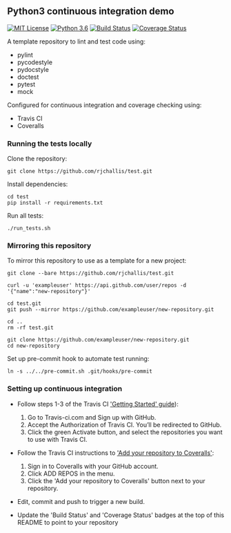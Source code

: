 ## Python3 continuous integration demo

[![MIT License](https://img.shields.io/badge/license-MIT-blue.svg)](https://opensource.org/licenses/MIT)
[![Python 3.6](https://img.shields.io/badge/python-3.6-blue.svg)](https://www.python.org/downloads/release/python-360/)
[![Build Status](https://travis-ci.org/rjchallis/test.svg?branch=master)](https://travis-ci.org/rjchallis/test)
[![Coverage Status](https://coveralls.io/repos/github/rjchallis/test/badge.svg?branch=master)](https://coveralls.io/github/rjchallis/test?branch=master)

A template repository to lint and test code using:
* pylint
* pycodestyle
* pydocstyle
* doctest
* pytest
* mock

Configured for continuous integration and coverage checking using:
* Travis CI
* Coveralls

### Running the tests locally

Clone the repository:
```
git clone https://github.com/rjchallis/test.git
```

Install dependencies:
```
cd test
pip install -r requirements.txt
```

Run all tests:
```
./run_tests.sh
```


### Mirroring this repository

To mirror this repository to use as a template for a new project:

```
git clone --bare https://github.com/rjchallis/test.git
```

```
curl -u 'exampleuser' https://api.github.com/user/repos -d '{"name":"new-repository"}'
```

```
cd test.git
git push --mirror https://github.com/exampleuser/new-repository.git
```

```
cd ..
rm -rf test.git
```

```
git clone https://github.com/exampleuser/new-repository.git
cd new-repository
```

Set up pre-commit hook to automate test running:
```
ln -s ../../pre-commit.sh .git/hooks/pre-commit
```

### Setting up continuous integration

* Follow steps 1-3 of the Travis CI ['Getting Started' guide](https://docs.travis-ci.com/user/getting-started/)):

  1. Go to Travis-ci.com and Sign up with GitHub.
  2. Accept the Authorization of Travis CI. You’ll be redirected to GitHub.
  3. Click the green Activate button, and select the repositories you want to use with Travis CI.

* Follow the Travis CI instructions to ['Add your repository to Coveralls'](https://docs.travis-ci.com/user/coveralls/#1-add-your-repository-to-coveralls):

  1. Sign in to Coveralls with your GitHub account.
  2. Click ADD REPOS in the menu.
  3. Click the 'Add your repository to Coveralls' button next to your repository.

* Edit, commit and push to trigger a new build.

* Update the 'Build Status' and 'Coverage Status' badges at the top of this README to point to your repository
